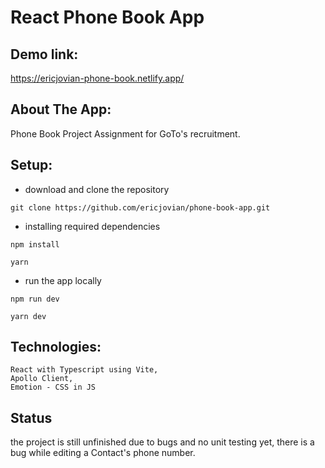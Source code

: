 # React Phone Book App

## Demo link:

https://ericjovian-phone-book.netlify.app/

## About The App:

Phone Book Project Assignment for GoTo's recruitment.

## Setup:

- download and clone the repository

```
git clone https://github.com/ericjovian/phone-book-app.git
```

- installing required dependencies

```
npm install
```

```
yarn
```

- run the app locally

```
npm run dev
```

```
yarn dev
```

## Technologies:

```
React with Typescript using Vite,
Apollo Client,
Emotion - CSS in JS
```

## Status

the project is still unfinished due to bugs and no unit testing yet, there is a bug while editing a Contact's phone number.
